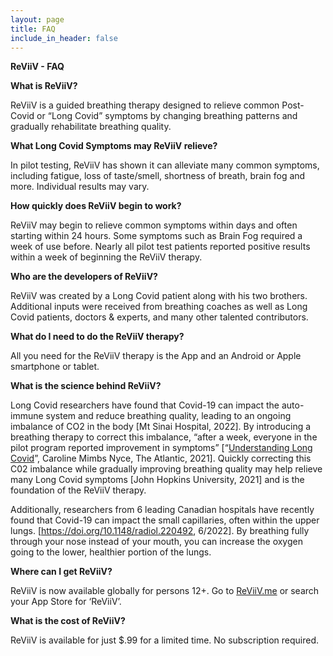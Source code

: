 ```yaml
---
layout: page
title: FAQ
include_in_header: false
---
```


**ReViiV  -  FAQ**

**What is ReViiV?**

ReViiV is a guided breathing therapy designed to relieve common Post-Covid or “Long Covid” symptoms by changing breathing patterns and gradually rehabilitate breathing quality.

**What Long Covid Symptoms may ReViiV relieve?**

In pilot testing, ReViiV has shown it can alleviate many common symptoms, including fatigue, loss of taste/smell, shortness of breath, brain fog and more.  Individual results may vary.

**How quickly does ReViiV begin to work?**

ReViiV may begin to relieve common symptoms within days and often starting within 24 hours.  Some symptoms such as Brain Fog required a week of use before.  Nearly all pilot test patients reported positive results within a week of beginning the ReViiV therapy.

**Who are the developers of ReViiV?**

ReViiV was created by a Long Covid patient along with his two brothers.  Additional inputs were received from breathing coaches as well as Long Covid patients, doctors & experts, and many other talented contributors.

**What do I need to do the ReViiV therapy?**

All you need for the ReViiV therapy is the App and an Android or Apple smartphone or tablet.

**What is the science behind ReViiV?**

Long Covid researchers have found that Covid-19 can impact the auto-immune system and reduce breathing quality, leading to an ongoing imbalance of CO2 in the body [Mt Sinai Hospital, 2022].  By introducing a breathing therapy to correct this imbalance, “after a week, everyone in the pilot program reported improvement in symptoms” [“[Understanding Long Covid](https://www.theatlantic.com/newsletters/archive/2021/03/atlantic-daily-understanding-long-covid/618232/)”, Caroline Mimbs Nyce, The Atlantic, 2021].   Quickly correcting this C02 imbalance while gradually improving breathing quality may help relieve many Long Covid symptoms [John Hopkins University, 2021] and is the foundation of the ReViiV therapy.

Additionally, researchers from 6 leading Canadian hospitals have recently found that Covid-19 can impact the small capillaries, often within the upper lungs. [<https://doi.org/10.1148/radiol.220492>, 6/2022].   By breathing fully through your nose instead of your mouth, you can increase the oxygen going to the lower, healthier portion of the lungs.


**Where can I get ReViiV?**

ReViiV is now available globally for persons 12+.  Go to [ReViiV.me](https://reviiv.me) or search your App Store for ‘ReViiV’.


**What is the cost of ReViiV?**

ReViiV is available for just $.99 for a limited time.  No subscription required.

<br>
